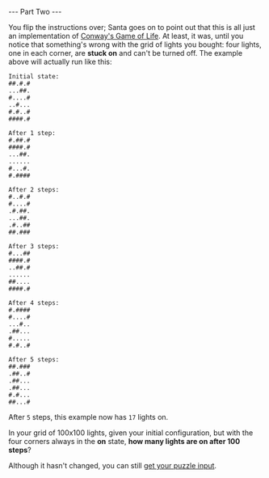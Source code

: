 --- Part Two ---

You flip the instructions over; Santa goes on to point out that this is all
just an implementation of [Conway's Game of Life][game-of-life]. At least, it
was, until you notice that something's wrong with the grid of lights you
bought: four lights, one in each corner, are **stuck on** and can't be turned
off.  The example above will actually run like this:

```
Initial state:
##.#.#
...##.
#....#
..#...
#.#..#
####.#

After 1 step:
#.##.#
####.#
...##.
......
#...#.
#.####

After 2 steps:
#..#.#
#....#
.#.##.
...##.
.#..##
##.###

After 3 steps:
#...##
####.#
..##.#
......
##....
####.#

After 4 steps:
#.####
#....#
...#..
.##...
#.....
#.#..#

After 5 steps:
##.###
.##..#
.##...
.##...
#.#...
##...#
```

After `5` steps, this example now has `17` lights on.

In your grid of 100x100 lights, given your initial configuration, but with the
four corners always in the **on** state,
**how many lights are on after 100 steps**?

Although it hasn't changed, you can still
[get your puzzle input](../part1/input.txt).

[game-of-life]: https://en.wikipedia.org/wiki/Conway's_Game_of_Life
